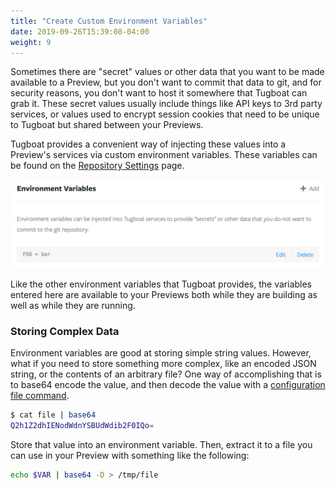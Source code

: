 ```yaml
---
title: "Create Custom Environment Variables"
date: 2019-09-26T15:39:08-04:00
weight: 9
---
```


Sometimes there are "secret" values or other data that you want to be made
available to a Preview, but you don't want to commit that data to git, and for
security reasons, you don't want to host it somewhere that Tugboat can grab it.
These secret values usually include things like API keys to 3rd party services,
or values used to encrypt session cookies that need to be unique to Tugboat but
shared between your Previews.

Tugboat provides a convenient way of injecting these values into a Preview's
services via custom environment variables. These variables can be found on the
[Repository Settings](/setting-up-tugboat/select-repo-settings/#change-repository-settings)
page.

![Environment Variable Configuration](/_images/envvars-config.png)

Like the other environment variables that Tugboat provides, the variables
entered here are available to your Previews both while they are building as well
as while they are running.

### Storing Complex Data

Environment variables are good at storing simple string values. However, what if
you need to store something more complex, like an encoded JSON string, or the
contents of an arbitrary file? One way of accomplishing that is to base64 encode
the value, and then decode the value with a
[configuration file command](/reference/tugboat-configuration/#commands).

```sh
$ cat file | base64
Q2h1Z2dhIENodWdnYSBUdWdib2F0IQo=
```

Store that value into an environment variable. Then, extract it to a file you
can use in your Preview with something like the following:

```sh
echo $VAR | base64 -D > /tmp/file
```
